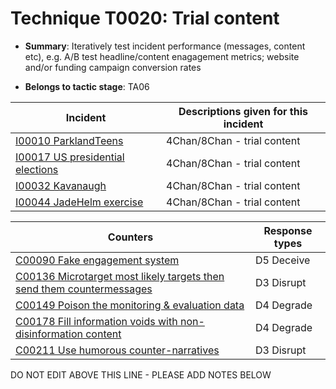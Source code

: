 # Technique T0020: Trial content

* **Summary**: Iteratively test incident performance (messages, content etc), e.g. A/B test headline/content enagagement metrics; website and/or funding campaign conversion rates

* **Belongs to tactic stage**: TA06


| Incident | Descriptions given for this incident |
| -------- | -------------------- |
| [I00010 ParklandTeens](../incidents/I00010.md) | 4Chan/8Chan - trial content |
| [I00017 US presidential elections](../incidents/I00017.md) | 4Chan/8Chan - trial content |
| [I00032 Kavanaugh](../incidents/I00032.md) | 4Chan/8Chan - trial content |
| [I00044 JadeHelm exercise](../incidents/I00044.md) | 4Chan/8Chan - trial content |



| Counters | Response types |
| -------- | -------------- |
| [C00090 Fake engagement system](../counters/C00090.md) | D5 Deceive |
| [C00136 Microtarget most likely targets then send them countermessages](../counters/C00136.md) | D3 Disrupt |
| [C00149 Poison the monitoring & evaluation data](../counters/C00149.md) | D4 Degrade |
| [C00178 Fill information voids with non-disinformation content](../counters/C00178.md) | D4 Degrade |
| [C00211 Use humorous counter-narratives](../counters/C00211.md) | D3 Disrupt |


DO NOT EDIT ABOVE THIS LINE - PLEASE ADD NOTES BELOW